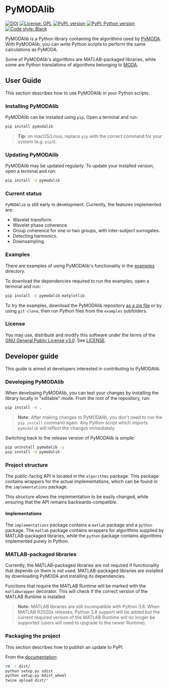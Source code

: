 # PyMODAlib

[![DOI](https://zenodo.org/badge/243930888.svg)](https://zenodo.org/badge/latestdoi/243930888)
[![License: GPL](https://img.shields.io/badge/License-GPLv3-10b515.svg)](https://github.com/luphysics/PyMODAlib/blob/master/LICENSE)
[![PyPI: version](https://img.shields.io/pypi/v/PyMODAlib)](https://pypi.org/project/PyMODAlib)
[![PyPI: Python version](https://img.shields.io/pypi/pyversions/PyMODAlib)](https://pypi.org/project/PyMODAlib)
[![Code style: Black](https://img.shields.io/badge/code_style-black-black)](https://github.com/psf/black)

PyMODAlib is a Python library containing the algorithms used by [PyMODA](https://github.com/luphysics/PyMODA). With PyMODAlib, you can write Python scripts to perform the same calculations as PyMODA.

Some of PyMODAlib's algorithms are MATLAB-packaged libraries, while some are Python translations of algorithms belonging to [MODA](https://github.com/luphysics/MODA).

## User Guide

This section describes how to use PyMODAlib in your Python scripts.

### Installing PyMODAlib

PyMODAlib can be installed using `pip`. Open a terminal and run:

```bash
pip install pymodalib
```

> **Tip:** on macOS/Linux, replace `pip` with the correct command for your system (e.g. `pip3`).

### Updating PyMODAlib

PyMODAlib may be updated regularly. To update your installed version, open a terminal and run:

```bash
pip install -U pymodalib
```

### Current status

`PyMODAlib` is still early in development. Currently, the features implemented are:

- Wavelet transform.
- Wavelet phase coherence.
- Group coherence for one or two groups, with inter-subject surrogates.
- Detecting harmonics.
- Downsampling.

### Examples

There are examples of using PyMODAlib's functionality in the [examples](https://github.com/luphysics/PyMODAlib/tree/master/examples) directory.

To download the dependencies required to run the examples, open a terminal and run:

```bash
pip install -U pymodalib matplotlib
```

To try the examples, download the PyMODAlib repository [as a zip file](https://github.com/luphysics/PyMODAlib/zipball/master) or by using `git clone`, then run Python files from the `examples` subfolders.

### License

You may use, distribute and modify this software under the terms of the [GNU General Public License v3.0](https://opensource.org/licenses/GPL-3.0). See [LICENSE](/LICENSE).

## Developer guide

This guide is aimed at developers interested in contributing to PyMODAlib. 

### Developing PyMODAlib

When developing PyMODAlib, you can test your changes by installing the library locally in "editable" mode. From the root of the repository, run:

```bash
pip install -e .
```

> **Note:** After making changes to PyMODAlib, you don't need to run the `pip install` command again. Any Python script which imports `pymodalib` will reflect the changes immediately.

Switching back to the release version of PyMODAlib is simple:

```bash
pip uninstall pymodalib -y
pip install -U pymodalib
```

### Project structure

The public-facing API is located in the `algorithms` package. This package contains wrappers for the actual implementations, which can be found in the `implementations` package.

This structure allows the implementation to be easily changed, while ensuring that the API remains backwards-compatible.

#### Implementations

The `implementations` package contains a `matlab` package and a `python` package. The `matlab` package contains wrappers for algorithms supplied by MATLAB-packaged libraries, while the `python` package contains algorithms implemented purely in Python.

### MATLAB-packaged libraries

Currently, the MATLAB-packaged libraries are not required if functionality that depends on them is not used. MATLAB-packaged libraries are installed by downloading PyMODA and installing its dependencies.

Functions that require the MATLAB Runtime will be marked with the `matlabwrapper` decorator. This will check if the correct version of the MATLAB Runtime is installed.

> **Note:** MATLAB libraries are still incompatible with Python 3.8. When MATLAB R2020a releases, Python 3.8 support will be added but the current required version of the MATLAB Runtime will no longer be supported (users will need to upgrade to the newer Runtime).

### Packaging the project

This section describes how to publish an update to PyPI. 

From the [documentation](https://packaging.python.org/guides/distributing-packages-using-setuptools/#packaging-your-project):

```bash
rm -r dist/
python setup.py sdist
python setup.py bdist_wheel
twine upload dist/*
```
